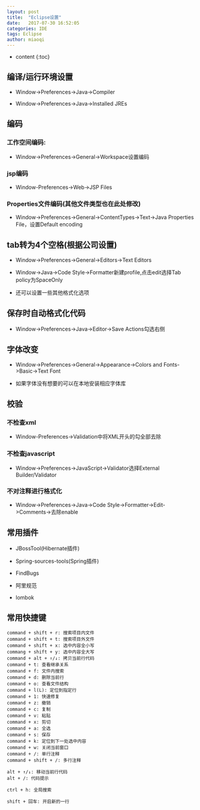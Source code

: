 ```yaml
---
layout: post
title:  "Eclipse设置"
date:   2017-07-30 16:52:05
categories: IDE
tags: Eclipse
author: miaoqi
---
```


* content
{:toc}
                                    ## 编译/运行环境设置
    * Window->Preferences->Java->Compiler* Window->Preferences->Java->Installed JREs

## 编码### 工作空间编码:
    * Window->Preferences->General->Workspace设置编码### jsp编码	
* Window-Preferences->Web->JSP Files### Properties文件编码(其他文件类型也在此处修改)* Window->Preferences->General->ContentTypes->Text->Java Properties File，设置Default encoding## tab转为4个空格(根据公司设置)	
* Window->Preferences->General->Editors->Text Editors* Window->Java->Code Style->Formatter新建profile,点击edit选择Tab policy为SpaceOnly* 还可以设置一些其他格式化选项## 保存时自动格式化代码	
* Window->Preferences->Java->Editor->Save Actions勾选右侧## 字体改变	
* Window->Preferences->General->Appearance->Colors and Fonts->Basic->Text Font    
* 如果字体没有想要的可以在本地安装相应字体库

## 校验### 不检查xml	
* Window-Preferences->Validation中将XML开头的勾全部去除### 不检查javascript	
* Window->Preferences->JavaScript->Validator选择External Builder/Validator### 不对注释进行格式化	
* Window->Preferences->Java->Code Style->Formatter->Edit->Comments->去除enable## 常用插件	
* JBossTool(Hibernate插件)    
* Spring-sources-tools(Spring插件)    
* FindBugs

* 阿里规范

* lombok

## 常用快捷键

    command + shift + r: 搜索项目内文件
    command + shift + t: 搜索项目外文件
    command + shift + x: 选中内容全小写
    commang + shift + y: 选中内容全大写
    command + alt + ↑/↓: 拷贝当前行代码
    command + t: 查看继承关系
    command + f: 文件内搜索
    command + d: 删除当前行
    command + o: 查看文件结构
    command + l(L): 定位到指定行
    command + 1: 快速修复
    command + z: 撤销
    command + c: 复制
    command + v: 粘贴
    command + x: 剪切
    command + a: 全选
    command + s: 保存
    command + k: 定位到下一处选中内容
    command + w: 关闭当前窗口
    command + /: 单行注释
    command + shift + /: 多行注释
    
    alt + ↑/↓: 移动当前行代码
    alt + /: 代码提示
    
    ctrl + h: 全局搜索
    
    shift + 回车: 开启新的一行
    